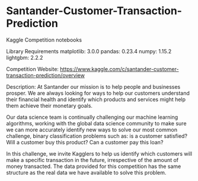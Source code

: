 # Santander-Customer-Transaction-Prediction
Kaggle Competition notebooks

Library Requirements
matplotlib: 3.0.0
pandas: 0.23.4
numpy: 1.15.2
lightgbm: 2.2.2

Competition Website: https://www.kaggle.com/c/santander-customer-transaction-prediction/overview

Description:
At Santander our mission is to help people and businesses prosper. We are always looking for ways to help our customers understand their financial health and identify which products and services might help them achieve their monetary goals.

Our data science team is continually challenging our machine learning algorithms, working with the global data science community to make sure we can more accurately identify new ways to solve our most common challenge, binary classification problems such as: is a customer satisfied? Will a customer buy this product? Can a customer pay this loan?

In this challenge, we invite Kagglers to help us identify which customers will make a specific transaction in the future, irrespective of the amount of money transacted. The data provided for this competition has the same structure as the real data we have available to solve this problem.
